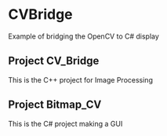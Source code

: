 # CVBridge
Example of bridging the OpenCV to C# display 

## Project CV_Bridge
This is the C++ project for Image Processing 

## Project Bitmap_CV
This is the C# project making a GUI
